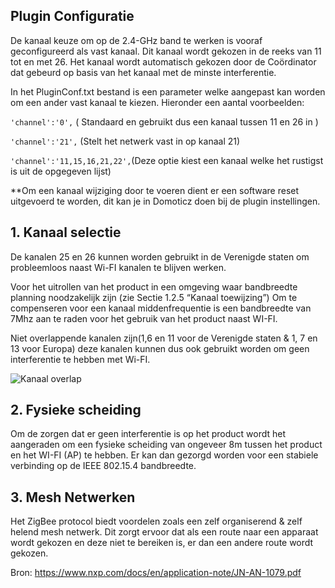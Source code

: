 ﻿
## Plugin Configuratie

De kanaal keuze om op de 2.4-GHz band te werken is vooraf geconfigureerd als vast kanaal. Dit kanaal wordt gekozen in de reeks van 11 tot en met 26. Het kanaal wordt automatisch gekozen door de Coördinator dat gebeurd op basis van het kanaal met de minste interferentie.

In het PluginConf.txt bestand is een parameter welke aangepast kan worden om een ander vast kanaal te kiezen. Hieronder een aantal voorbeelden:

`'channel':'0',` ( Standaard en gebruikt dus een kanaal tussen 11 en 26 in )

`'channel':'21',` (Stelt het netwerk vast in op kanaal 21)

`'channel':'11,15,16,21,22',`(Deze optie kiest een kanaal welke het rustigst is uit de opgegeven lijst)

**Om een kanaal wijziging door te voeren dient er een software reset uitgevoerd te worden, dit kan je in Domoticz doen bij de plugin instellingen.

## 1. Kanaal selectie
De kanalen 25 en 26 kunnen worden gebruikt in de Verenigde staten om probleemloos naast Wi-FI kanalen te blijven werken.

Voor het uitrollen van het product in een omgeving waar bandbreedte planning noodzakelijk zijn (zie Sectie 1.2.5 “Kanaal toewijzing”)
Om te compenseren voor een kanaal middenfrequentie is een bandbreedte van 7Mhz aan te raden voor het gebruik van het product naast WI-FI.

Niet overlappende kanalen zijn(1,6 en 11 voor de Verenigde staten & 1, 7 en 13 voor Europa) deze kanalen kunnen dus ook gebruikt worden om geen interferentie te hebben met Wi-FI.

![Kanaal overlap](../Images/Channel-Allocations.png)

## 2. Fysieke scheiding
Om de zorgen dat er geen interferentie is op het product wordt het aangeraden om een fysieke scheiding van ongeveer 8m tussen het product en het WI-FI (AP) te hebben. Er kan dan gezorgd worden voor een stabiele verbinding op de IEEE 802.15.4 bandbreedte.

## 3. Mesh Netwerken
Het ZigBee protocol biedt voordelen zoals een zelf organiserend & zelf helend mesh netwerk. Dit zorgt ervoor dat als een route naar een apparaat wordt gekozen en deze niet te bereiken is, er dan een andere route wordt gekozen.

Bron: https://www.nxp.com/docs/en/application-note/JN-AN-1079.pdf
